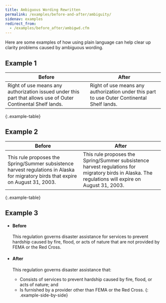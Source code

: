 ```yaml
---
title: Ambiguous Wording Rewritten
permalink: /examples/before-and-after/ambiguity/
sidenav: examples
redirect_from:
  - /examples/before_after/ambigwd.cfm
---
```


Here are some examples of how using plain language can help clear up clarity problems caused by ambiguous wording.

## Example 1

Before | After
--- | ---
Right of use means any authorization issued under this part that allows use of Outer Continental Shelf lands. | Right of use means any authorization under this part to use Outer Continental Shelf lands.
{:.example-table}

## Example 2

Before | After
--- | ---
This rule proposes the Spring/Summer subsistence harvest regulations in Alaska for migratory birds that expire on August 31, 2003. | This rule proposes the Spring/Summer subsistence harvest regulations for migratory birds in Alaska. The regulations will expire on August 31, 2003.
{:.example-table}

## Example 3

* #### Before

  This regulation governs disaster assistance for services to prevent hardship caused by fire, flood, or acts of nature that are not provided by FEMA or the Red Cross.

* #### After

  This regulation governs disaster assistance that:

  - Consists of services to prevent hardship caused by fire, flood, or acts of nature; and
  - Is furnished by a provider other than FEMA or the Red Cross.
{: .example-side-by-side}
